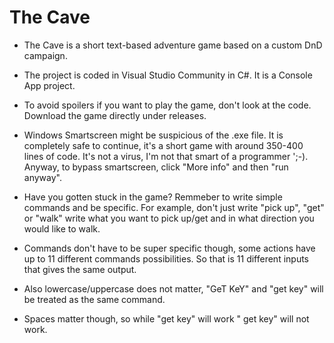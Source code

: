# The Cave
- The Cave is a short text-based adventure game based on a custom DnD campaign.

- The project is coded in Visual Studio Community in C#. It is a Console App project.

- To avoid spoilers if you want to play the game, don't look at the code. Download the game directly under releases.

- Windows Smartscreen might be suspicious of the .exe file. It is completely safe to continue, it's a short game with around 350-400 lines of code. It's not a virus, I'm not that smart of a programmer ';-). Anyway, to bypass smartscreen, click "More info" and then "run anyway".

- Have you gotten stuck in the game? Remmeber to write simple commands and be specific. For example, don't just write "pick up", "get" or "walk" write what you want to pick up/get and in what direction you would like to walk. 

- Commands don't have to be super specific though, some actions have up to 11 different commands possibilities. So that is 11 different inputs that gives the same output.

- Also lowercase/uppercase does not matter, "GeT KeY" and "get key" will be treated as the same command.

- Spaces matter though, so while "get key" will work " get key" will not work.
